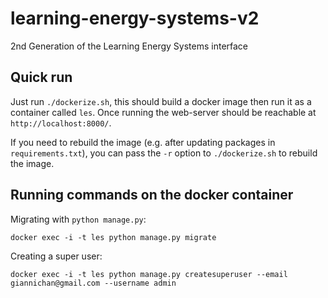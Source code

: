 # learning-energy-systems-v2
2nd Generation of the Learning Energy Systems interface

## Quick run

Just run `./dockerize.sh`, this should build a docker image then run it as a container called `les`. Once running the web-server should be reachable at `http://localhost:8000/`.

If you need to rebuild the image (e.g. after updating packages in `requirements.txt`), you can pass the `-r` option to `./dockerize.sh` to rebuild the image.

## Running commands on the docker container

Migrating with `python manage.py`:

```
docker exec -i -t les python manage.py migrate
```

Creating a super user:

```
docker exec -i -t les python manage.py createsuperuser --email giannichan@gmail.com --username admin
``` 
